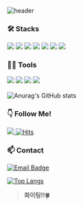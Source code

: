 
![header](https://capsule-render.vercel.app/api?type=waving&color=008080&height=150&section=header&text=안녕하세요%20개발%20공부중인%20김난영입니다%20🙋‍♀️&fontSize=30&animation=twinkling)

### 🛠️ Stacks
<img src="https://img.shields.io/badge/Python-3766AB?style=flat-square&logo=Python&logoColor=white"/> <img src="https://img.shields.io/badge/Java-007396?style=flat-square&logo=Java&logoColor=white"/> <img src="https://img.shields.io/badge/JavaScript-F7DF1E?style=flat-square&logo=JavaScript&logoColor=white"/> <img src="https://img.shields.io/badge/C-A8B9CC?style=flat-square&logo=C&logoColor=white"/> <img src="https://img.shields.io/badge/MySQL-4479A1?style=flat-square&logo=MySQL&logoColor=white"/> <img src="https://img.shields.io/badge/html5-3766AB?style=flat-square&logo=html5&logoColor=white"/> <img src="https://img.shields.io/badge/Flutter-02569B?style=flat-square&logo=Flutter&logoColor=white"/>

### 💪🏼 Tools 
 <img src="https://img.shields.io/badge/Visual Studio Code-007ACC?style=flat-square&logo=Visual Studio Code&logoColor=white"/> <img src="https://img.shields.io/badge/GitHub-181717?style=flat-square&logo=GitHub&logoColor=white"/> <img src="https://img.shields.io/badge/Eclipse IDE-2C2255?style=flat-square&logo=Eclipse IDE&logoColor=white"/> <img src="https://img.shields.io/badge/docker-2496ED?style=flat-square&logo=docker&logoColor=white"/>
<br><br/>
![Anurag's GitHub stats](https://github-readme-stats.vercel.app/api?username=Algoruu&show_icons=true&theme=panda)

### 👇 Follow Me!
<a href="https://algoruu.github.io/"><img src="https://img.shields.io/badge/GitHub-181717?style=flat-square&logo=GitHub&logoColor=white&link=https://algoruu.github.io/"/> 
[![Hits](https://hits.seeyoufarm.com/api/count/incr/badge.svg?url=https%3A%2F%2Falgoruu.github.io&count_bg=%2379C83D&title_bg=%23555555&icon=&icon_color=%23E7E7E7&title=hits&edge_flat=false)](https://hits.seeyoufarm.com)

### 📫 Contact

[![Email Badge](https://img.shields.io/badge/Gmail-Contact_Me-green?style=flat-square&logo=gmail&logoColor=FFFFFF&labelColor=3A3B3C&color=62F1CD)](mailto:test@test.com)

[![Top Langs](https://github-readme-stats.vercel.app/api/top-langs/?username=Algoruu&layout=compact)](https://github.com/anuraghazra/github-readme-stats)

> **화이팅!!🍀**
